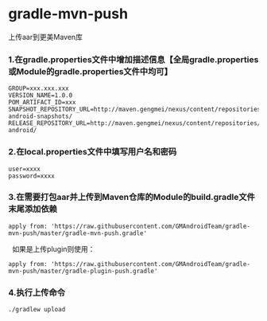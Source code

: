 # gradle-mvn-push
上传aar到更美Maven库

### 1.在gradle.properties文件中增加描述信息【全局gradle.properties或Module的gradle.properties文件中均可】

    GROUP=xxx.xxx.xxx
    VERSION_NAME=1.0.0
    POM_ARTIFACT_ID=xxx
    SNAPSHOT_REPOSITORY_URL=http://maven.gengmei/nexus/content/repositories/gengmei-android-snapshots/
    RELEASE_REPOSITORY_URL=http://maven.gengmei/nexus/content/repositories/gengmei-android/
  
### 2.在local.properties文件中填写用户名和密码
  
    user=xxxx
    password=xxxx
  
### 3.在需要打包aar并上传到Maven仓库的Module的build.gradle文件末尾添加依赖

    apply from: 'https://raw.githubusercontent.com/GMAndroidTeam/gradle-mvn-push/master/gradle-mvn-push.gradle'
  
如果是上传plugin则使用：

    apply from: 'https://raw.githubusercontent.com/GMAndroidTeam/gradle-mvn-push/master/gradle-plugin-push.gradle'
    
### 4.执行上传命令

    ./gradlew upload
